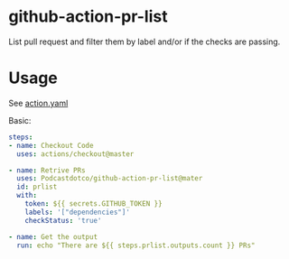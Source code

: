 # github-action-pr-list
List pull request and filter them by label and/or if the checks are passing.

# Usage

See [action.yaml](action.yaml)

Basic:
```yaml
steps:
- name: Checkout Code
  uses: actions/checkout@master

- name: Retrive PRs
  uses: Podcastdotco/github-action-pr-list@mater
  id: prlist
  with:
    token: ${{ secrets.GITHUB_TOKEN }}
    labels: '["dependencies"]'
    checkStatus: 'true'

- name: Get the output
  run: echo "There are ${{ steps.prlist.outputs.count }} PRs"
```
